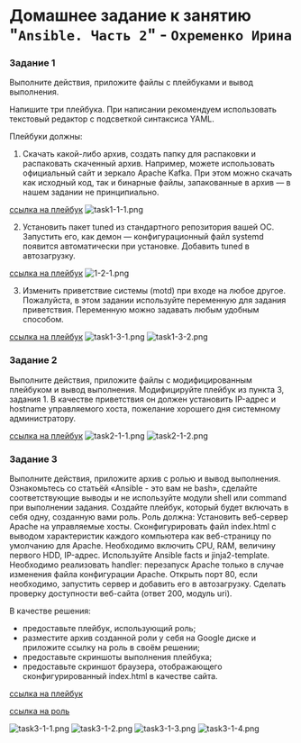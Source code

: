 # Домашнее задание к занятию "`Ansible. Часть 2`" - `Охременко Ирина`

### Задание 1
Выполните действия, приложите файлы с плейбуками и вывод выполнения.

Напишите три плейбука. При написании рекомендуем использовать текстовый редактор с подсветкой синтаксиса YAML.

Плейбуки должны:

1. Скачать какой-либо архив, создать папку для распаковки и распаковать скаченный архив. Например, можете использовать официальный сайт и зеркало Apache Kafka. При этом можно скачать как исходный код, так и бинарные файлы, запакованные в архив — в нашем задании не принципиально.

[ссылка на плейбук](https://github.com/anirisam1/netology-7-1-ansible-hw/blob/main/playbooks/playbook1-1.yml)
![task1-1-1.png](https://github.com/anirisam1/netology-7-1-ansible-hw/blob/main/img/task1-1-1.png)

2. Установить пакет tuned из стандартного репозитория вашей ОС. Запустить его, как демон — конфигурационный файл systemd появится автоматически при установке. Добавить tuned в автозагрузку.

[ссылка на плейбук](https://github.com/anirisam1/netology-7-1-ansible-hw/blob/main/playbooks/playbook1-2.yml)
![1-2-1.png](https://github.com/anirisam1/netology-7-1-ansible-hw/blob/main/img/1-2-1.png)

3. Изменить приветствие системы (motd) при входе на любое другое. Пожалуйста, в этом задании используйте переменную для задания приветствия. Переменную можно задавать любым удобным способом.

[ссылка на плейбук](https://github.com/anirisam1/netology-7-1-ansible-hw/tree/main/roles/ansible-motd_1-3)
![task1-3-1.png](https://github.com/anirisam1/netology-7-1-ansible-hw/blob/main/img/task1-3-1.png)
![task1-3-2.png](https://github.com/anirisam1/netology-7-1-ansible-hw/blob/main/img/task1-3-2.png)

### Задание 2

Выполните действия, приложите файлы с модифицированным плейбуком и вывод выполнения.
Модифицируйте плейбук из пункта 3, задания 1. В качестве приветствия он должен установить IP-адрес и hostname управляемого хоста, пожелание хорошего дня системному администратору.

[ссылка на плейбук](https://github.com/anirisam1/netology-7-1-ansible-hw/tree/main/roles/ansible-motd_2-1)
![task2-1-1.png](https://github.com/anirisam1/netology-7-1-ansible-hw/blob/main/img/task2-1-1.png)
![task2-1-2.png](https://github.com/anirisam1/netology-7-1-ansible-hw/blob/main/img/task2-1-2.png)

### Задание 3

Выполните действия, приложите архив с ролью и вывод выполнения.
Ознакомьтесь со статьёй «Ansible - это вам не bash», сделайте соответствующие выводы и не используйте модули shell или command при выполнении задания.
Создайте плейбук, который будет включать в себя одну, созданную вами роль. Роль должна:
Установить веб-сервер Apache на управляемые хосты.
Сконфигурировать файл index.html c выводом характеристик каждого компьютера как веб-страницу по умолчанию для Apache. Необходимо включить CPU, RAM, величину первого HDD, IP-адрес. Используйте Ansible facts и jinja2-template. Необходимо реализовать handler: перезапуск Apache только в случае изменения файла конфигурации Apache.
Открыть порт 80, если необходимо, запустить сервер и добавить его в автозагрузку.
Сделать проверку доступности веб-сайта (ответ 200, модуль uri).

В качестве решения:
- предоставьте плейбук, использующий роль;
- разместите архив созданной роли у себя на Google диске и приложите ссылку на роль в своём решении;
- предоставьте скриншоты выполнения плейбука;
- предоставьте скриншот браузера, отображающего сконфигурированный index.html в качестве сайта.

[ссылка на плейбук](https://github.com/anirisam1/netology-7-1-ansible-hw/blob/main/playbooks/playbook3-1.yml)

[ссылка на роль](https://github.com/anirisam1/netology-7-1-ansible-hw/tree/main/roles/ansible-7-1-task3)

![task3-1-1.png](https://github.com/anirisam1/netology-7-1-ansible-hw/blob/main/img/task3-1-1.png)
![task3-1-2.png](https://github.com/anirisam1/netology-7-1-ansible-hw/blob/main/img/task3-1-2.png)
![task3-1-3.png](https://github.com/anirisam1/netology-7-1-ansible-hw/blob/main/img/task3-1-3.png)
![task3-1-4.png](https://github.com/anirisam1/netology-7-1-ansible-hw/blob/main/img/task3-1-4.png)
